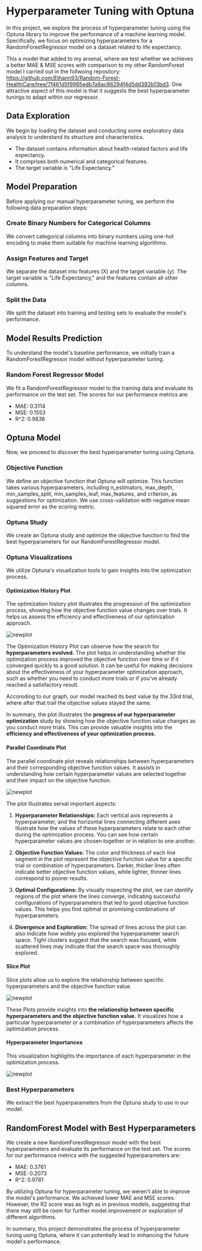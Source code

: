 # Hyperparameter Tuning with Optuna

In this project, we explore the process of hyperparameter tuning using the Optuna library to improve the performance of a machine learning model. Specifically, we focus on optimizing hyperparameters for a RandomForestRegressor model on a dataset related to life expectancy. 

This a model that added to my arsenal, where we test whether we achieves a better MAE & MSE scores with comparison to my other RandomForest model I carried out in the follwoing repository: https://github.com/Ethann93/Random-Forest-HealthCare/tree/7f461d5f9985edb7a9ac86294f4d5dd392b13bd3. One attractive aspect of this model is that it suggests the best hyperparameter tunings to adapt within our regressor. 

## Data Exploration

We begin by loading the dataset and conducting some exploratory data analysis to understand its structure and characteristics.

- The dataset contains information about health-related factors and life expectancy.
- It comprises both numerical and categorical features.
- The target variable is "Life Expectancy."

## Model Preparation

Before applying our manual hyperparameter tuning, we perform the following data preparation steps:

### Create Binary Numbers for Categorical Columns

We convert categorical columns into binary numbers using one-hot encoding to make them suitable for machine learning algorithms.

### Assign Features and Target

We separate the dataset into features (X) and the target variable (y). The target variable is "Life Expectancy," and the features contain all other columns.

### Split the Data

We split the dataset into training and testing sets to evaluate the model's performance.

## Model Results Prediction

To understand the model's baseline performance, we initially train a RandomForestRegressor model without hyperparameter tuning.

### Random Forest Regressor Model

We fit a RandomForestRegressor model to the training data and evaluate its performance on the test set. The scores for our performance metrics are:

- MAE: 0.3114
- MSE: 0.1553
- R^2: 0.9836

## Optuna Model

Now, we proceed to discover the best hyperparameter tuning using Optuna.

### Objective Function

We define an objective function that Optuna will optimize. This function takes various hyperparameters, including n_estimators, max_depth, min_samples_split, min_samples_leaf, max_features, and criterion, as suggestions for optimization. We use cross-validation with negative mean squared error as the scoring metric.

### Optuna Study

We create an Optuna study and optimize the objective function to find the best hyperparameters for our RandomForestRegressor model.

### Optuna Visualizations

We utilize Optuna's visualization tools to gain insights into the optimization process.

#### Optimization History Plot

The optimization history plot illustrates the progression of the optimization process, showing how the objective function value changes over trials. It helps us assess the efficiency and effectiveness of our optimization approach.

![newplot](https://github.com/Ethann93/Hyperparameter-Tuning-with-Optuna/assets/133777296/dca3361a-2901-4811-b124-02ddecbc6a97)


The Optimization History Plot can observe how the search for **hyperparameters evolved.** The plot helps in understanding whether the optimization process improved the objective function over time or if it converged quickly to a good solution. It can be useful for making decisions about the effectiveness of your hyperparameter optimization approach, such as whether you need to conduct more trials or if you've already reached a satisfactory result.

Accoroding to our graph, our model reached its best value by the 33rd trial, where after that trail the objective values stayed the same.

In summary, the plot illustrates the **progress of our hyperparameter optimization** study by showing how the objective function value changes as you conduct more trials. This can provide valuable insights into the **efficiency and effectiveness of your optimization process.**

#### Parallel Coordinate Plot

The parallel coordinate plot reveals relationships between hyperparameters and their corresponding objective function values. It assists in understanding how certain hyperparameter values are selected together and their impact on the objective function.

![newplot](https://github.com/Ethann93/Hyperparameter-Tuning-with-Optuna/assets/133777296/629692a4-8c97-4f6c-a30f-2dd236d1ceed)

The plot illustrates serval important aspects:

1) **Hyperparameter Relationships:** Each vertical axis represents a hyperparameter, and the horizontal lines connecting different axes illustrate how the values of these hyperparameters relate to each other during the optimization process. You can see how certain hyperparameter values are chosen together or in relation to one another.

2. **Objective Function Values:** The color and thickness of each line segment in the plot represent the objective function value for a specific trial or combination of hyperparameters. Darker, thicker lines often indicate better objective function values, while lighter, thinner lines correspond to poorer results.

3. **Optimal Configurations:** By visually inspecting the plot, we can identify regions of the plot where the lines converge, indicating successful configurations of hyperparameters that led to good objective function values. This helps you find optimal or promising combinations of hyperparameters.

4. **Divergence and Exploration:** The spread of lines across the plot can also indicate how widely you explored the hyperparameter search space. Tight clusters suggest that the search was focused, while scattered lines may indicate that the search space was thoroughly explored.

#### Slice Plot

Slice plots allow us to explore the relationship between specific hyperparameters and the objective function value.

![newplot](https://github.com/Ethann93/Hyperparameter-Tuning-with-Optuna/assets/133777296/34b2860f-7829-4715-9c6e-8835c3319384)

These Plots provide insights into **the relationship between specific hyperparameters and the objective function value.** It visualizes how a particular hyperparameter or a combination of hyperparameters affects the optimization process.

#### Hyperparameter Importances

This visualization highlights the importance of each hyperparameter in the optimization process.

![newplot](https://github.com/Ethann93/Hyperparameter-Tuning-with-Optuna/assets/133777296/a8aededb-df7b-42c1-aa79-db975c4b84e9)


### Best Hyperparameters

We extract the best hyperparameters from the Optuna study to use in our model.

## RandomForest Model with Best Hyperparameters

We create a new RandomForestRegressor model with the best hyperparameters and evaluate its performance on the test set. The scores for our performance metrics with the suggested hyperparameters are:

- MAE: 0.3761
- MSE: 0.2073
- R^2: 0.9781

By utilizing Optuna for hyperparameter tuning, we weren't able to improve the model's performance. We achieved lower MAE and MSE scores. However, the R2 score was as high as in previous models, suggesting that there may still be room for further model improvement or exploration of different algorithms.

In summary, this project demonstrates the process of hyperparameter tuning using Optuna, where it can potentially lead to enhancing the future model's performance.

